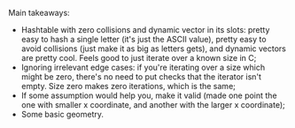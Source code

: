 Main takeaways:
- Hashtable with zero collisions and dynamic vector in its slots: pretty easy to hash a single letter (it's just the ASCII value), pretty easy to avoid collisions (just make it as big as letters gets), and dynamic vectors are pretty cool. Feels good to just iterate over a known size in C;
- Ignoring irrelevant edge cases: if you're iterating over a size which might be zero, there's no need to put checks that the iterator isn't empty. Size zero makes zero iterations, which is the same;
- If some assumption would help you, make it valid (made one point the one with smaller x coordinate, and another with the larger x coordinate);
- Some basic geometry.
